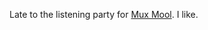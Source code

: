 ---
layout: post
wordpress_id: 1625
wordpress_url: http://noesbueno.com/archives/1625
date: '2013-07-15 11:48:57 -0500'
date_gmt: '2013-07-15 16:48:57 -0500'
body: |
  <p>Late to the listening party for <a href="http://www.youtube.com/watch?v=TpfSh8ywOGo">Mux Mool</a>.  I like.</p>
---